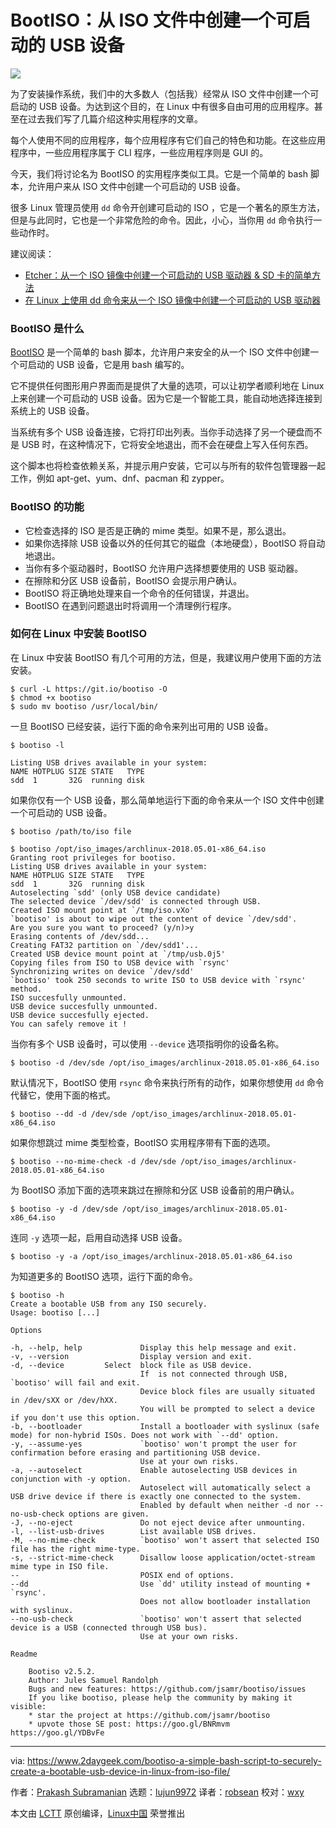 BootISO：从 ISO 文件中创建一个可启动的 USB 设备
======

![](https://img.linux.net.cn/data/attachment/album/201906/16/110109qq0b7atyaped3ij2.jpg)

为了安装操作系统，我们中的大多数人（包括我）经常从 ISO 文件中创建一个可启动的 USB 设备。为达到这个目的，在 Linux 中有很多自由可用的应用程序。甚至在过去我们写了几篇介绍这种实用程序的文章。

每个人使用不同的应用程序，每个应用程序有它们自己的特色和功能。在这些应用程序中，一些应用程序属于 CLI 程序，一些应用程序则是 GUI 的。

今天，我们将讨论名为 BootISO 的实用程序类似工具。它是一个简单的 bash 脚本，允许用户来从 ISO 文件中创建一个可启动的 USB 设备。

很多 Linux 管理员使用 `dd` 命令开创建可启动的 ISO ，它是一个著名的原生方法，但是与此同时，它也是一个非常危险的命令。因此，小心，当你用 `dd` 命令执行一些动作时。

建议阅读：

- [Etcher：从一个 ISO 镜像中创建一个可启动的 USB 驱动器 & SD 卡的简单方法][1]
- [在 Linux 上使用 dd 命令来从一个 ISO 镜像中创建一个可启动的 USB 驱动器][2]

### BootISO 是什么

[BootISO][3] 是一个简单的 bash 脚本，允许用户来安全的从一个 ISO 文件中创建一个可启动的 USB 设备，它是用 bash 编写的。

它不提供任何图形用户界面而是提供了大量的选项，可以让初学者顺利地在 Linux 上来创建一个可启动的 USB 设备。因为它是一个智能工具，能自动地选择连接到系统上的 USB 设备。

当系统有多个 USB 设备连接，它将打印出列表。当你手动选择了另一个硬盘而不是 USB 时，在这种情况下，它将安全地退出，而不会在硬盘上写入任何东西。

这个脚本也将检查依赖关系，并提示用户安装，它可以与所有的软件包管理器一起工作，例如 apt-get、yum、dnf、pacman 和 zypper。

### BootISO 的功能

  * 它检查选择的 ISO 是否是正确的 mime 类型。如果不是，那么退出。
  * 如果你选择除 USB 设备以外的任何其它的磁盘（本地硬盘），BootISO 将自动地退出。
  * 当你有多个驱动器时，BootISO 允许用户选择想要使用的 USB 驱动器。
  * 在擦除和分区 USB 设备前，BootISO 会提示用户确认。
  * BootISO 将正确地处理来自一个命令的任何错误，并退出。
  * BootISO 在遇到问题退出时将调用一个清理例行程序。

### 如何在 Linux 中安装 BootISO

在 Linux 中安装 BootISO 有几个可用的方法，但是，我建议用户使用下面的方法安装。

```
$ curl -L https://git.io/bootiso -O
$ chmod +x bootiso
$ sudo mv bootiso /usr/local/bin/
```

一旦 BootISO 已经安装，运行下面的命令来列出可用的 USB 设备。

```
$ bootiso -l

Listing USB drives available in your system:
NAME HOTPLUG SIZE STATE   TYPE
sdd  1       32G  running disk
```

如果你仅有一个 USB 设备，那么简单地运行下面的命令来从一个 ISO 文件中创建一个可启动的 USB 设备。

```
$ bootiso /path/to/iso file
```

```
$ bootiso /opt/iso_images/archlinux-2018.05.01-x86_64.iso
Granting root privileges for bootiso.
Listing USB drives available in your system:
NAME HOTPLUG SIZE STATE   TYPE
sdd  1       32G  running disk
Autoselecting `sdd' (only USB device candidate)
The selected device `/dev/sdd' is connected through USB.
Created ISO mount point at `/tmp/iso.vXo'
`bootiso' is about to wipe out the content of device `/dev/sdd'.
Are you sure you want to proceed? (y/n)>y
Erasing contents of /dev/sdd...
Creating FAT32 partition on `/dev/sdd1'...
Created USB device mount point at `/tmp/usb.0j5'
Copying files from ISO to USB device with `rsync' 
Synchronizing writes on device `/dev/sdd' 
`bootiso' took 250 seconds to write ISO to USB device with `rsync' method.
ISO succesfully unmounted.
USB device succesfully unmounted.
USB device succesfully ejected.
You can safely remove it !
```

当你有多个 USB 设备时，可以使用 `--device` 选项指明你的设备名称。

```
$ bootiso -d /dev/sde /opt/iso_images/archlinux-2018.05.01-x86_64.iso
```

默认情况下，BootISO 使用 `rsync` 命令来执行所有的动作，如果你想使用 `dd` 命令代替它，使用下面的格式。

```
$ bootiso --dd -d /dev/sde /opt/iso_images/archlinux-2018.05.01-x86_64.iso
```

如果你想跳过 mime 类型检查，BootISO 实用程序带有下面的选项。

```
$ bootiso --no-mime-check -d /dev/sde /opt/iso_images/archlinux-2018.05.01-x86_64.iso
```

为 BootISO 添加下面的选项来跳过在擦除和分区 USB 设备前的用户确认。

```
$ bootiso -y -d /dev/sde /opt/iso_images/archlinux-2018.05.01-x86_64.iso
```

连同 `-y` 选项一起，启用自动选择 USB 设备。

```
$ bootiso -y -a /opt/iso_images/archlinux-2018.05.01-x86_64.iso
```

为知道更多的 BootISO 选项，运行下面的命令。

```
$ bootiso -h
Create a bootable USB from any ISO securely.
Usage: bootiso [...] 

Options

-h, --help, help             Display this help message and exit.
-v, --version                Display version and exit.
-d, --device         Select  block file as USB device.
                             If  is not connected through USB, `bootiso' will fail and exit.
                             Device block files are usually situated in /dev/sXX or /dev/hXX.
                             You will be prompted to select a device if you don't use this option.
-b, --bootloader             Install a bootloader with syslinux (safe mode) for non-hybrid ISOs. Does not work with `--dd' option.
-y, --assume-yes             `bootiso' won't prompt the user for confirmation before erasing and partitioning USB device.
                             Use at your own risks.
-a, --autoselect             Enable autoselecting USB devices in conjunction with -y option.
                             Autoselect will automatically select a USB drive device if there is exactly one connected to the system.
                             Enabled by default when neither -d nor --no-usb-check options are given.
-J, --no-eject               Do not eject device after unmounting.
-l, --list-usb-drives        List available USB drives.
-M, --no-mime-check          `bootiso' won't assert that selected ISO file has the right mime-type.
-s, --strict-mime-check      Disallow loose application/octet-stream mime type in ISO file.
--                           POSIX end of options.
--dd                         Use `dd' utility instead of mounting + `rsync'.
                             Does not allow bootloader installation with syslinux.
--no-usb-check               `bootiso' won't assert that selected device is a USB (connected through USB bus).
                             Use at your own risks.

Readme

    Bootiso v2.5.2.
    Author: Jules Samuel Randolph
    Bugs and new features: https://github.com/jsamr/bootiso/issues
    If you like bootiso, please help the community by making it visible:
    * star the project at https://github.com/jsamr/bootiso
    * upvote those SE post: https://goo.gl/BNRmvm https://goo.gl/YDBvFe
```

--------------------------------------------------------------------------------

via: https://www.2daygeek.com/bootiso-a-simple-bash-script-to-securely-create-a-bootable-usb-device-in-linux-from-iso-file/

作者：[Prakash Subramanian][a]
选题：[lujun9972](https://github.com/lujun9972)
译者：[robsean](https://github.com/robsean)
校对：[wxy](https://github.com/wxy)

本文由 [LCTT](https://github.com/LCTT/TranslateProject) 原创编译，[Linux中国](https://linux.cn/) 荣誉推出

[a]:https://www.2daygeek.com/author/prakash/
[1]:https://www.2daygeek.com/etcher-easy-way-to-create-a-bootable-usb-drive-sd-card-from-an-iso-image-on-linux/
[2]:https://www.2daygeek.com/create-a-bootable-usb-drive-from-an-iso-image-using-dd-command-on-linux/
[3]:https://github.com/jsamr/bootiso
